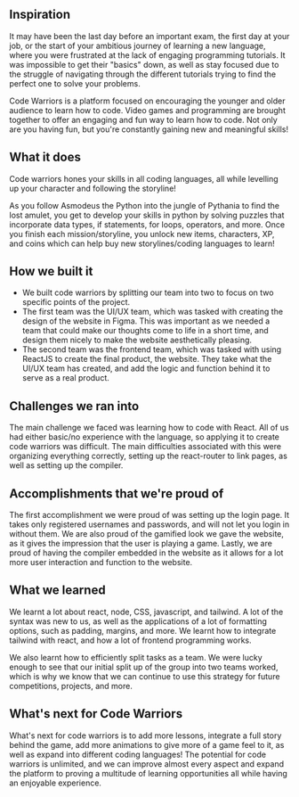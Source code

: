 ## Inspiration
It may have been the last day before an important exam, the first day at your job, or the start of your ambitious journey of learning a new language, where you were frustrated at the lack of engaging programming tutorials. It was impossible to get their "basics" down, as well as stay focused due to the struggle of navigating through the different tutorials trying to find the perfect one to solve your problems.

Code Warriors is a platform focused on encouraging the younger and older audience to learn how to code. Video games and programming are brought together to offer an engaging and fun way to learn how to code. Not only are you having fun, but you're constantly gaining new and meaningful skills!

## What it does
Code warriors hones your skills in all coding languages, all while levelling up your character and following the storyline! 

As you follow Asmodeus the Python into the jungle of Pythania to find the lost amulet, you get to develop your skills in python by solving puzzles that incorporate data types, if statements, for loops, operators, and more. Once you finish each mission/storyline, you unlock new items, characters, XP, and coins which can help buy new storylines/coding languages to learn!

## How we built it
- We built code warriors by splitting our team into two to focus on two specific points of the project.
- The first team was the UI/UX team, which was tasked with creating the design of the website in Figma. This was important as we needed a team that could make our thoughts come to life in a short time, and design them nicely to make the website aesthetically pleasing.
- The second team was the frontend team, which was tasked with using ReactJS to create the final product, the website. They take what the UI/UX team has created, and add the logic and function behind it to serve as a real product.

## Challenges we ran into
The main challenge we faced was learning how to code with React. All of us had either basic/no experience with the language, so applying it to create code warriors was difficult. The main difficulties associated with this were organizing everything correctly, setting up the react-router to link pages, as well as setting up the compiler.

## Accomplishments that we're proud of
The first accomplishment we were proud of was setting up the login page. It takes only registered usernames and passwords, and will not let you login in without them. We are also proud of the gamified look we gave the website, as it gives the impression that the user is playing a game. Lastly, we are proud of having the compiler embedded in the website as it allows for a lot more user interaction and function to the website.

## What we learned
We learnt a lot about react, node, CSS, javascript, and tailwind. A lot of the syntax was new to us, as well as the applications of a lot of formatting options, such as padding, margins, and more. We learnt how to integrate tailwind with react, and how a lot of frontend programming works.

We also learnt how to efficiently split tasks as a team. We were lucky enough to see that our initial split up of the group into two teams worked, which is why we know that we can continue to use this strategy for future competitions, projects, and more.

## What's next for Code Warriors
What's next for code warriors is to add more lessons, integrate a full story behind the game, add more animations to give more of a game feel to it, as well as expand into different coding languages! The potential for code warriors is unlimited, and we can improve almost every aspect and expand the platform to proving a multitude of learning opportunities all while having an enjoyable experience.
